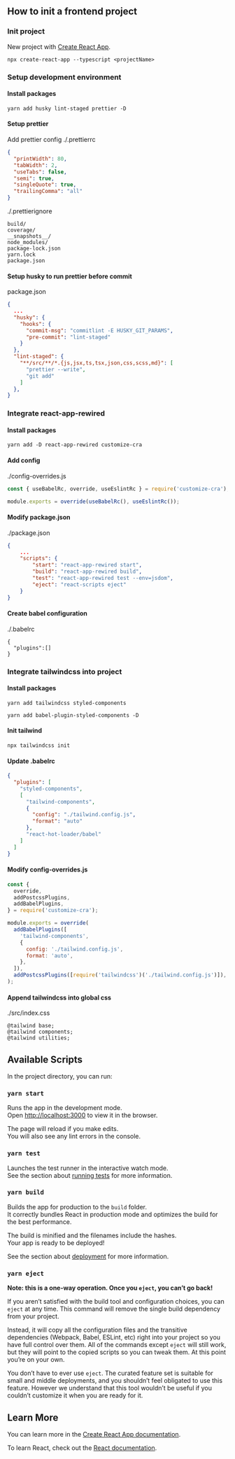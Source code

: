 ## How to init a frontend project

### Init project

New project with [Create React App](https://github.com/facebook/create-react-app).

```
npx create-react-app --typescript <projectName>
```

### Setup development environment

#### Install packages

```
yarn add husky lint-staged prettier -D
```

#### Setup prettier

Add prettier config
./.prettierrc

```json
{
  "printWidth": 80,
  "tabWidth": 2,
  "useTabs": false,
  "semi": true,
  "singleQuote": true,
  "trailingComma": "all"
}
```

./.prettierignore

```
build/
coverage/
__snapshots__/
node_modules/
package-lock.json
yarn.lock
package.json
```

#### Setup husky to run prettier before commit

package.json

```json
{
  ...
  "husky": {
    "hooks": {
      "commit-msg": "commitlint -E HUSKY_GIT_PARAMS",
      "pre-commit": "lint-staged"
    }
  },
  "lint-staged": {
    "**/src/**/*.{js,jsx,ts,tsx,json,css,scss,md}": [
      "prettier --write",
      "git add"
    ]
  },
}
```

### Integrate react-app-rewired

#### Install packages

```
yarn add -D react-app-rewired customize-cra
```

#### Add config

./config-overrides.js

```js
const { useBabelRc, override, useEslintRc } = require('customize-cra');

module.exports = override(useBabelRc(), useEslintRc());
```

#### Modify package.json

./package.json

```json
{
    ...
    "scripts": {
        "start": "react-app-rewired start",
        "build": "react-app-rewired build",
        "test": "react-app-rewired test --env=jsdom",
        "eject": "react-scripts eject"
    }
}
```

#### Create babel configuration

./.babelrc

```
{
  "plugins":[]
}
```

### Integrate tailwindcss into project

#### Install packages

```
yarn add tailwindcss styled-components
```

```
yarn add babel-plugin-styled-components -D
```

#### Init tailwind

```
npx tailwindcss init
```

#### Update .babelrc

```json
{
  "plugins": [
    "styled-components",
    [
      "tailwind-components",
      {
        "config": "./tailwind.config.js",
        "format": "auto"
      },
      "react-hot-loader/babel"
    ]
  ]
}
```

#### Modify config-overrides.js

```js
const {
  override,
  addPostcssPlugins,
  addBabelPlugins,
} = require('customize-cra');
```

```js
module.exports = override(
  addBabelPlugins([
    'tailwind-components',
    {
      config: './tailwind.config.js',
      format: 'auto',
    },
  ]),
  addPostcssPlugins([require('tailwindcss')('./tailwind.config.js')]),
);
```

#### Append tailwindcss into global css

./src/index.css

```
@tailwind base;
@tailwind components;
@tailwind utilities;
```

## Available Scripts

In the project directory, you can run:

### `yarn start`

Runs the app in the development mode.<br />
Open [http://localhost:3000](http://localhost:3000) to view it in the browser.

The page will reload if you make edits.<br />
You will also see any lint errors in the console.

### `yarn test`

Launches the test runner in the interactive watch mode.<br />
See the section about [running tests](https://facebook.github.io/create-react-app/docs/running-tests) for more information.

### `yarn build`

Builds the app for production to the `build` folder.<br />
It correctly bundles React in production mode and optimizes the build for the best performance.

The build is minified and the filenames include the hashes.<br />
Your app is ready to be deployed!

See the section about [deployment](https://facebook.github.io/create-react-app/docs/deployment) for more information.

### `yarn eject`

**Note: this is a one-way operation. Once you `eject`, you can’t go back!**

If you aren’t satisfied with the build tool and configuration choices, you can `eject` at any time. This command will remove the single build dependency from your project.

Instead, it will copy all the configuration files and the transitive dependencies (Webpack, Babel, ESLint, etc) right into your project so you have full control over them. All of the commands except `eject` will still work, but they will point to the copied scripts so you can tweak them. At this point you’re on your own.

You don’t have to ever use `eject`. The curated feature set is suitable for small and middle deployments, and you shouldn’t feel obligated to use this feature. However we understand that this tool wouldn’t be useful if you couldn’t customize it when you are ready for it.

## Learn More

You can learn more in the [Create React App documentation](https://facebook.github.io/create-react-app/docs/getting-started).

To learn React, check out the [React documentation](https://reactjs.org/).

```

```
